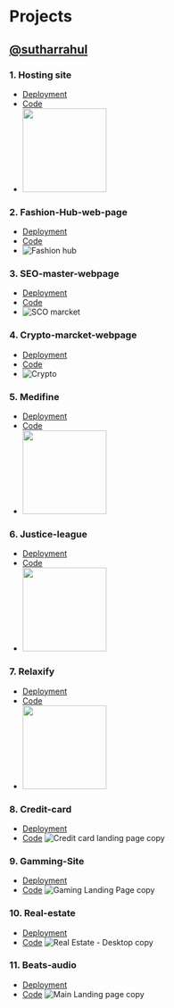 # Projects
## [@sutharrahul](https://github.com/sutharrahul)


### 1. Hosting site
  - [Deployment](https://sutharrahul.github.io/hosting-site/)
  - [Code](https://github.com/sutharrahul/hosting-site)
  - <img src="https://github.com/sutharrahul/projects/assets/117563756/b7397fa2-9072-4d0b-a520-3772b7da45eb" height="150"/>

### 2. Fashion-Hub-web-page
  - [Deployment](https://sutharrahul.github.io/Fashion-Hub-web-page/)
  - [Code](https://github.com/sutharrahul/Fashion-Hub-web-page)
  - ![Fashion hub](https://github.com/sutharrahul/projects/assets/117563756/ae81ce16-1a80-42a8-9178-718fdbd2c312)

### 3. SEO-master-webpage
  - [Deployment](https://sutharrahul.github.io/SEO-master-webpage/)
  - [Code](https://github.com/sutharrahul/SEO-master-webpage)
  - ![SCO marcket](https://github.com/sutharrahul/projects/assets/117563756/e8608cc0-aa0f-4e8e-a889-5c7873f62d81)
  
### 4. Crypto-marcket-webpage 
- [Deployment](https://sutharrahul.github.io/crypto-marcket-webpage/)
- [Code](https://github.com/sutharrahul/crypto-marcket-webpage)
- ![Crypto](https://github.com/sutharrahul/projects/assets/117563756/298b4be7-4ed4-46b5-ba1f-7738a15aa294)

### 5. Medifine 
- [Deployment](https://sutharrahul.github.io/medifine/)
- [Code](https://github.com/sutharrahul/medifine)
- <img src="https://github.com/sutharrahul/projects/assets/117563756/05eb2060-b42d-4b66-bf48-d9262187d05e" height="150"/>

### 6. Justice-league
- [Deployment](https://sutharrahul.github.io/justice-league/)
- [Code](https://github.com/sutharrahul/justice-league)
- <img src="https://github.com/sutharrahul/projects/assets/117563756/ccb7d372-bfe6-4277-a719-d183f21b4394" height="150"/>

### 7. Relaxify 
- [Deployment](https://sutharrahul.github.io/relaxify/)
- [Code](https://github.com/sutharrahul/relaxify)
- <img src="https://github.com/sutharrahul/projects/assets/117563756/8b7c6422-7f98-45a6-87be-e3ee0f879797" height="150"/>

### 8. Credit-card
- [Deployment](https://sutharrahul.github.io/Credit-card/)
- [Code](https://github.com/sutharrahul/Credit-card)
![Credit card landing page copy](https://github.com/sutharrahul/projects/assets/117563756/ae154262-a631-48d9-9eaa-42ea2b16d95a)

### 9. Gamming-Site
- [Deployment](https://sutharrahul.github.io/gaming-site/)
- [Code](https://github.com/sutharrahul/gaming-site)
![Gaming Landing Page copy](https://github.com/sutharrahul/projects/assets/117563756/e45ffea0-8f1e-4b3e-a5b8-cc21e02c7ea8)

### 10. Real-estate
- [Deployment](https://sutharrahul.github.io/real-estate/)
- [Code](https://github.com/sutharrahul/real-estate)
![Real Estate - Desktop copy](https://github.com/sutharrahul/projects/assets/117563756/4f65f336-c6a9-4229-812a-7278d320a270)

### 11. Beats-audio
- [Deployment](https://sutharrahul.github.io/beats-audio/)
- [Code](https://github.com/sutharrahul/beats-audio)
![Main Landing page copy](https://github.com/sutharrahul/projects/assets/117563756/9df1771b-b063-45f1-acd5-0a2ed3fd9cdb)

